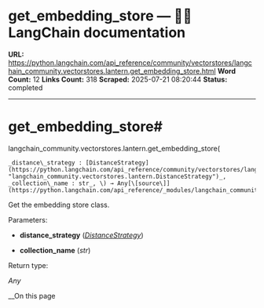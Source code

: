 # get_embedding_store — 🦜🔗 LangChain  documentation

**URL:** https://python.langchain.com/api_reference/community/vectorstores/langchain_community.vectorstores.lantern.get_embedding_store.html
**Word Count:** 12
**Links Count:** 318
**Scraped:** 2025-07-21 08:20:44
**Status:** completed

---

# get\_embedding\_store\#

langchain\_community.vectorstores.lantern.get\_embedding\_store\(

    _distance\_strategy : [DistanceStrategy](https://python.langchain.com/api_reference/community/vectorstores/langchain_community.vectorstores.lantern.DistanceStrategy.html#langchain_community.vectorstores.lantern.DistanceStrategy "langchain_community.vectorstores.lantern.DistanceStrategy")_,     _collection\_name : str_, \) → Any[\[source\]](https://python.langchain.com/api_reference/_modules/langchain_community/vectorstores/lantern.html#get_embedding_store)\#     

Get the embedding store class.

Parameters:     

  * **distance\_strategy** \([_DistanceStrategy_](https://python.langchain.com/api_reference/community/vectorstores/langchain_community.vectorstores.lantern.DistanceStrategy.html#langchain_community.vectorstores.lantern.DistanceStrategy "langchain_community.vectorstores.lantern.DistanceStrategy")\)

  * **collection\_name** \(_str_\)

Return type:     

_Any_

__On this page